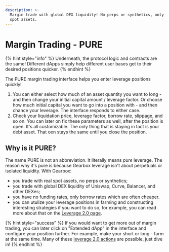 ```yaml
---
description: >-
  Margin trade with global DEX liquidity! No perps or synthetics, only PURE real
  spot assets.
---
```


# Margin Trading - PURE

{% hint style="info" %}
Underneath, the protocol logic and contracts are the same! Different dApps simply help different user bases get to their desired positions quicker.
{% endhint %}

The PURE margin trading interface helps you enter leverage positions quickly!

1. You can either select how much of an asset quantity you want to long - and then change your initial capital amount / leverage factor. Or choose how much initial capital you want to go into a position with - and then chance your leverage. The interface responds to either case.
2. Check your liquidation price, leverage factor, borrow rate, slippage, and so on. You can later on fix these parameters as well, after the position is open. It's all customizable. The only thing that is staying in tact is your debt asset. That oen stays the same until you close the position.



## Why is it PURE?

The name PURE is not an abbreviation. It literally means _pure_ leverage. The reason why it's pure is because Gearbox leverage isn't about perpetuals or isolated liquidity. With Gearbox:

* you trade with real spot assets, no perps or synthetics;
* you trade with global DEX liquidity of Uniswap, Curve, Balancer, and other DEXes;
* you have no funding rates, only borrow rates which are often cheaper.&#x20;
* you can utulize your leverage positions in farming and constructing interesting strategies if you want to do so, for example, you can read more about that on the [Leverage 2.0 page](../what-can-you-do-with-leverage-2.0.md).

{% hint style="success" %}
If you would want to get more out of margin trading, you can later click on "Extended dApp" in the interface and configure your position further. For example, make your short or long - farm at the same time. Many of these [leverage 2.0 actions](../what-can-you-do-with-leverage-2.0.md) are possible, just dive in!
{% endhint %}
